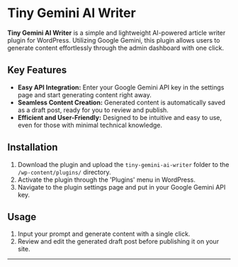 # Tiny Gemini AI Writer

**Tiny Gemini AI Writer** is a simple and lightweight AI-powered article writer plugin for WordPress. Utilizing Google Gemini, this plugin allows users to generate content effortlessly through the admin dashboard with one click.

## Key Features

- **Easy API Integration:** Enter your Google Gemini API key in the settings page and start generating content right away.
- **Seamless Content Creation:** Generated content is automatically saved as a draft post, ready for you to review and publish.
- **Efficient and User-Friendly:** Designed to be intuitive and easy to use, even for those with minimal technical knowledge.

## Installation

1. Download the plugin and upload the `tiny-gemini-ai-writer` folder to the `/wp-content/plugins/` directory.
2. Activate the plugin through the 'Plugins' menu in WordPress.
3. Navigate to the plugin settings page and put in your Google Gemini API key.

## Usage

1. Input your prompt and generate content with a single click.
2. Review and edit the generated draft post before publishing it on your site.

---
